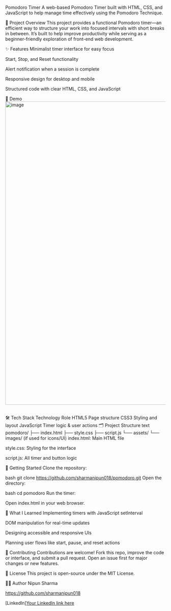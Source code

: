 Pomodoro Timer
A web-based Pomodoro Timer built with HTML, CSS, and JavaScript to help manage time effectively using the Pomodoro Technique.

🚀 Project Overview
This project provides a functional Pomodoro timer—an efficient way to structure your work into focused intervals with short breaks in between. It’s built to help improve productivity while serving as a beginner-friendly exploration of front-end web development.

✨ Features
Minimalist timer interface for easy focus

Start, Stop, and Reset functionality

Alert notification when a session is complete

Responsive design for desktop and mobile

Structured code with clear HTML, CSS, and JavaScript

📸 Demo
<br>
<img width="1884" height="949" alt="image" src="https://github.com/user-attachments/assets/dc045041-67bd-401e-a1f0-b573417fdc76" />


<br>
🛠️ Tech Stack
Technology	Role
HTML5	Page structure
CSS3	Styling and layout
JavaScript	Timer logic & user actions
🗂️ Project Structure
text
pomodoro/
├── index.html
├── style.css
├── script.js
└── assets/
    └── images/   (if used for icons/UI)
index.html: Main HTML file

style.css: Styling for the interface

script.js: All timer and button logic



🌱 Getting Started
Clone the repository:

bash
git clone https://github.com/sharmanipun018/pomodoro.git
Open the directory:

bash
cd pomodoro
Run the timer:

Open index.html in your web browser.

🎯 What I Learned
Implementing timers with JavaScript setInterval

DOM manipulation for real-time updates

Designing accessible and responsive UIs

Planning user flows like start, pause, and reset actions

🤝 Contributing
Contributions are welcome! Fork this repo, improve the code or interface, and submit a pull request. Open an issue first for major changes or new features.

📄 License
This project is open-source under the MIT License.

🙋‍♀️ Author
Nipun Sharma

https://github.com/sharmanipun018

[LinkedIn][Your LinkedIn link here](https://www.linkedin.com/in/nipun-sharma-682168275/)
